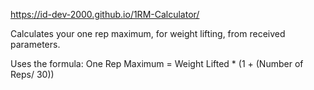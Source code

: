 https://id-dev-2000.github.io/1RM-Calculator/

Calculates your one rep maximum, for weight lifting, from received parameters. 

Uses the formula: One Rep Maximum = Weight Lifted * (1 + (Number of Reps/ 30))
